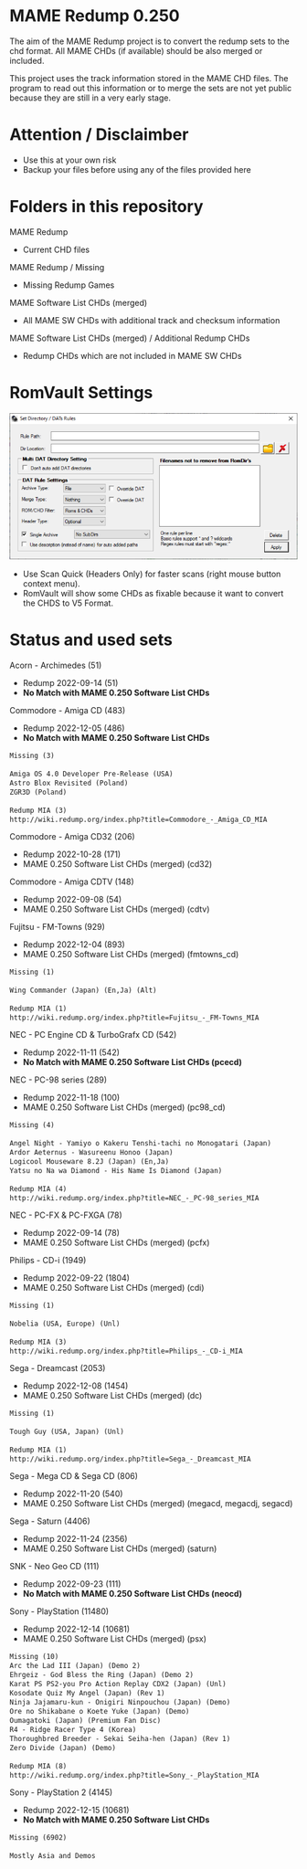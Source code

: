 # MAME Redump 0.250

The aim of the MAME Redump project is to convert the redump sets to the chd format. All MAME CHDs (if available) should be also merged or included.

This project uses the track information stored in the MAME CHD files.
The program to read out this information or to merge the sets are not yet public because they are still in a very early stage.

# Attention / Disclaimber

- Use this at your own risk
- Backup your files before using any of the files provided here

# Folders in this repository

MAME Redump
- Current CHD files

MAME Redump / Missing 
- Missing Redump Games

MAME Software List CHDs (merged)
- All MAME SW CHDs with additional track and checksum information

MAME Software List CHDs (merged) / Additional Redump CHDs
- Redump CHDs which are not included in MAME SW CHDs

# RomVault Settings

![RomVault Settings](/Romvault.png?raw=true "RomVault Settings")

- Use Scan Quick (Headers Only) for faster scans (right mouse button context menu).
- RomVault will show some CHDs as fixable because it want to convert the CHDS to V5 Format.

# Status and used sets

Acorn - Archimedes (51)
- Redump 2022-09-14 (51)
- **No Match with MAME 0.250 Software List CHDs**

Commodore - Amiga CD (483)
- Redump 2022-12-05 (486)
- **No Match with MAME 0.250 Software List CHDs**

```
Missing (3)

Amiga OS 4.0 Developer Pre-Release (USA)
Astro Blox Revisited (Poland)
ZGR3D (Poland)

Redump MIA (3)
http://wiki.redump.org/index.php?title=Commodore_-_Amiga_CD_MIA
```

Commodore - Amiga CD32 (206)
- Redump 2022-10-28 (171)
- MAME 0.250 Software List CHDs (merged) (cd32)

Commodore - Amiga CDTV (148)
- Redump 2022-09-08 (54)
- MAME 0.250 Software List CHDs (merged) (cdtv)

Fujitsu - FM-Towns (929)
- Redump 2022-12-04 (893)
- MAME 0.250 Software List CHDs (merged) (fmtowns_cd)

```
Missing (1)

Wing Commander (Japan) (En,Ja) (Alt)

Redump MIA (1)
http://wiki.redump.org/index.php?title=Fujitsu_-_FM-Towns_MIA
```

NEC - PC Engine CD & TurboGrafx CD (542)
- Redump 2022-11-11 (542)
- **No Match with MAME 0.250 Software List CHDs (pcecd)**

NEC - PC-98 series (289)
- Redump 2022-11-18 (100)
- MAME 0.250 Software List CHDs (merged) (pc98_cd)

```
Missing (4)

Angel Night - Yamiyo o Kakeru Tenshi-tachi no Monogatari (Japan)
Ardor Aeternus - Wasureenu Honoo (Japan)
Logicool Mouseware 8.2J (Japan) (En,Ja)
Yatsu no Na wa Diamond - His Name Is Diamond (Japan)

Redump MIA (4)
http://wiki.redump.org/index.php?title=NEC_-_PC-98_series_MIA
```

NEC - PC-FX & PC-FXGA (78)
- Redump 2022-09-14 (78)
- MAME 0.250 Software List CHDs (merged) (pcfx)

Philips - CD-i (1949)
- Redump 2022-09-22 (1804)
- MAME 0.250 Software List CHDs (merged) (cdi)

```
Missing (1)

Nobelia (USA, Europe) (Unl)

Redump MIA (3)
http://wiki.redump.org/index.php?title=Philips_-_CD-i_MIA
```

Sega - Dreamcast (2053)
- Redump 2022-12-08 (1454)
- MAME 0.250 Software List CHDs (merged) (dc)

```
Missing (1)

Tough Guy (USA, Japan) (Unl)

Redump MIA (1)
http://wiki.redump.org/index.php?title=Sega_-_Dreamcast_MIA
```

Sega - Mega CD & Sega CD (806)
- Redump 2022-11-20 (540)
- MAME 0.250 Software List CHDs (merged) (megacd, megacdj, segacd)

Sega - Saturn (4406)
- Redump 2022-11-24 (2356)
- MAME 0.250 Software List CHDs (merged) (saturn)

SNK - Neo Geo CD (111)
- Redump 2022-09-23 (111)
- **No Match with MAME 0.250 Software List CHDs (neocd)**

Sony - PlayStation (11480)
- Redump 2022-12-14 (10681)
- MAME 0.250 Software List CHDs (merged) (psx)

```
Missing (10)
Arc the Lad III (Japan) (Demo 2)
Ehrgeiz - God Bless the Ring (Japan) (Demo 2)
Karat PS PS2-you Pro Action Replay CDX2 (Japan) (Unl)
Kosodate Quiz My Angel (Japan) (Rev 1)
Ninja Jajamaru-kun - Onigiri Ninpouchou (Japan) (Demo)
Ore no Shikabane o Koete Yuke (Japan) (Demo)
Oumagatoki (Japan) (Premium Fan Disc)
R4 - Ridge Racer Type 4 (Korea)
Thoroughbred Breeder - Sekai Seiha-hen (Japan) (Rev 1)
Zero Divide (Japan) (Demo)

Redump MIA (8)
http://wiki.redump.org/index.php?title=Sony_-_PlayStation_MIA
```

Sony - PlayStation 2 (4145)
- Redump 2022-12-15 (10681)
- **No Match with MAME 0.250 Software List CHDs**

```
Missing (6902)

Mostly Asia and Demos 
```
